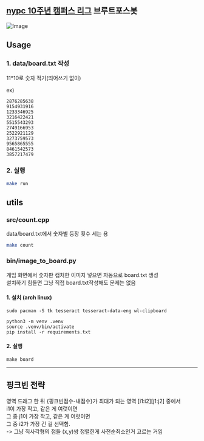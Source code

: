 ## [nypc 10주년 캠퍼스 리그](https://nypc10th-cb-event.xvive.link/) 브루트포스봇

![Image](https://github.com/user-attachments/assets/f8feb7d4-51d5-4d77-bcb1-ad52843ac8d4)

## Usage

### 1. data/board.txt 작성   
11*10로 숫자 적기(띄어쓰기 없이)   

ex)   
```
2876285638
9154931916
1233346925
3216422421
5515543293
2749166953
2522921129
3273759573
9565865555
8461542573
3857217479
```

### 2. 실행   
```bash
make run
```


## utils
### src/count.cpp
data/board.txt에서 숫자별 등장 횟수 세는 용
```bash
make count
```

### bin/image_to_board.py
게임 화면에서 숫자판 캡처한 이미지 넣으면 자동으로 board.txt 생성   
설치하기 힘들면 그냥 직접 board.txt작성해도 문제는 없음

#### 1. 설치 (arch linux)
```
sudo pacman -S tk tesseract tesseract-data-eng wl-clipboard

python3 -m venv .venv
source .venv/bin/activate
pip install -r requirements.txt
```

#### 2. 실행
```
make board
```

---

## 핑크빈 전략
영역 드래그 한 뒤 {핑크빈점수-내점수}가 최대가 되는 영역 \[i1:i2\]\[j1:j2\] 중에서   
    i1이 가장 작고, 같은 게 여럿이면   
    그 중 j1이 가장 작고, 같은 게 여럿이면   
    그 중 i2가 가장 긴 걸 선택함.   
    -> 그냥 직사각형의 점들 (x,y)쌍 정렬한게 사전순최소인거 고르는 거임   
